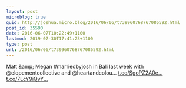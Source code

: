 ```yaml
---
layout: post
microblog: true
guid: http://joshua.micro.blog/2016/06/06/t739960768767086592.html
post_id: 35590
date: 2016-06-07T10:22:49+1100
lastmod: 2019-07-30T17:41:23+1100
type: post
url: /2016/06/06/t739960768767086592.html
---
```

Matt &amp;amp; Megan #marriedbyjosh in Bali last week with @elopementcollective and @heartandcolou… [t.co/SgoPZ2A0e...](https://t.co/SgoPZ2A0eY) [t.co/7LcY9iQyY...](https://t.co/7LcY9iQyY2)
